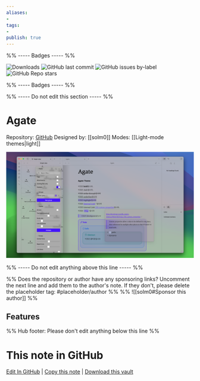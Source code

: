 ```yaml
---
aliases:
- 
tags: 
- 
publish: true
---
```


%% ----- Badges ----- %%

![Downloads](https://img.shields.io/badge/downloads-2867-573E7A?style=for-the-badge&logo=)
![GitHub last commit](https://img.shields.io/github/last-commit/solm0/Agate?color=573E7A&label=last%20update&logo=github&style=for-the-badge)
![GitHub issues by-label](https://img.shields.io/github/issues/solm0/Agate/help%20wanted?color=573E7A&logo=github&style=for-the-badge) 
![GitHub Repo stars](https://img.shields.io/github/stars/solm0/Agate?color=573E7A&logo=github&style=for-the-badge)

%% ----- Badges ----- %%

%% ----- Do not edit this section ----- %%

# Agate

Repository: [GitHub](https://github.com/solm0/Agate)
Designed by: [[solm0]]
Modes: [[Light-mode themes|light]]



![screenshot](https://github.com/solm0/Agate/raw/HEAD/agate_screenshot.png)

%% ----- Do not edit anything above this line ----- %% 

%% Does the repository or author have any sponsoring links? Uncomment the next line and add them to the author's note. If they don't, please delete the placeholder tag: #placeholder/author %%
%% ![[solm0#Sponsor this author]] %%


## Features



%% Hub footer: Please don't edit anything below this line %%

# This note in GitHub

<span class="git-footer">[Edit In GitHub](https://github.dev/obsidian-community/obsidian-hub/blob/main/02%20-%20Community%20Expansions/02.05%20All%20Community%20Expansions/Themes/Agate.md "git-hub-edit-note") | [Copy this note](https://raw.githubusercontent.com/obsidian-community/obsidian-hub/main/02%20-%20Community%20Expansions/02.05%20All%20Community%20Expansions/Themes/Agate.md "git-hub-copy-note") | [Download this vault](https://github.com/obsidian-community/obsidian-hub/archive/refs/heads/main.zip "git-hub-download-vault") </span>
